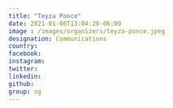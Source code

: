 ```yaml
---
title: "Teyza Ponce"
date: 2021-01-06T13:04:28-06:00
image : /images/organizers/teyza-ponce.jpeg
designation: Communications
country: 
facebook: 
instagram: 
twitter: 
linkedin: 
github: 
group: sg
---
```



